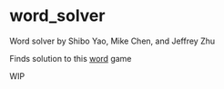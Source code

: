 # word_solver
Word solver by Shibo Yao, Mike Chen, and Jeffrey Zhu

Finds solution to this [word](http://web.mit.edu/pasin/www/wordgame/) game 

WIP
